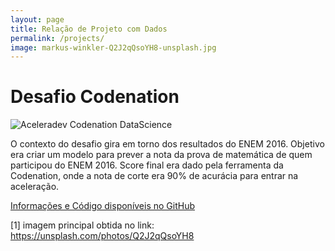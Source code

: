 ```yaml
---
layout: page
title: Relação de Projeto com Dados
permalink: /projects/
image: markus-winkler-Q2J2qQsoYH8-unsplash.jpg
---
```



# Desafio Codenation

![Aceleradev Codenation DataScience]({{site.baseurl}}/img/codenation_logo.png)

O contexto do desafio gira em torno dos resultados do ENEM 2016. Objetivo era criar um modelo para prever a nota da prova de matemática de quem participou do ENEM 2016. Score final era dado pela ferramenta da Codenation, onde a nota de corte era 90% de acurácia para entrar na aceleração.

[Informações e Código disponíveis no GitHub](https://github.com/vallinoto/challenges/tree/master/codenation)




[1] imagem principal obtida no link: https://unsplash.com/photos/Q2J2qQsoYH8
